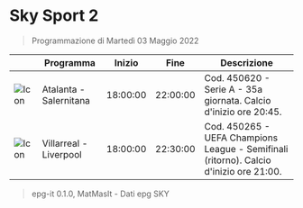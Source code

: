 # Sky Sport 2
> Programmazione di Martedì 03 Maggio 2022

||Programma|Inizio|Fine|Descrizione|
|---|---|---|---|---|
|![Icon](https://guidatv.sky.it/uuid/3ece4ec8-ade4-48e1-8336-efe2a78b3633/cover?md5ChecksumParam=b36283f4892308779d917544ab7adf17)|Atalanta - Salernitana|18:00:00|22:00:00|Cod. 450620 - Serie A - 35a giornata. Calcio d&#039;inizio ore 20:45.
|![Icon](https://guidatv.sky.it/uuid/d66a4e15-e1cf-4864-84a2-7057b1b8f3f6/cover?md5ChecksumParam=a08de2f35c98a0cf59f22782c5610ffb)|Villarreal - Liverpool|18:00:00|22:30:00|Cod. 450265 - UEFA Champions League - Semifinali (ritorno). Calcio d&#039;inizio ore 21:00.



 > epg-it 0.1.0, MatMasIt - Dati epg SKY